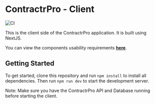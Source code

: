 # ContractrPro - Client

![CI](https://github.com/416rehman/contractrPro/actions/workflows/client.yml/badge.svg)

This is the client side of the ContractrPro application. It is built using NextJS.

You can view the components usability requirements **[here](https://416rehman.github.io/contractrPro/)**.

## Getting Started

To get started, clone this repository and run `npm install` to install all dependencies. Then run `npm run dev` to start
the development server.

Note: Make sure you have the ContractrPro API and Database running before starting the client.